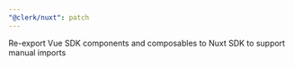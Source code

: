 ```yaml
---
"@clerk/nuxt": patch
---
```


Re-export Vue SDK components and composables to Nuxt SDK to support manual imports
